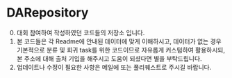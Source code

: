 # DARepository

0. 대회 참여하여 작성하였던 코드들의 저장소 입니다.
1. 본 코드들은 각 Readme에 안내된 데이터에 맞게 이해하시고, 데이터가 없는 경우 기본적으로 분류 및 회귀 task를 위한 코드이므로 자유롭게 커스텀하여 활용하시되, 본 주소에 대해 출처 기입을 해주시고 도움이 되셨다면 별을 부탁드립니다. 
2. 업데이트나 수정이 필요한 사항은 메일에 또는 풀리퀘스트로 주시길 바랍니다. 
